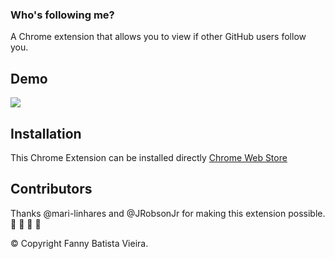 ### Who's following me?  

A Chrome extension that allows you to view if other GitHub users follow you. 

## Demo

![](https://i.imgur.com/vAvUucr.jpg) 

## Installation

This Chrome Extension can be installed directly [Chrome Web Store](https://chrome.google.com/webstore/detail/whosfollowingme/jnjdmaggkbjjbdghcpnlodobipcjaadk)

## Contributors
Thanks @mari-linhares and @JRobsonJr for making this extension possible. :green_heart: :green_heart: :tada: :tada:

 
:copyright: Copyright Fanny Batista Vieira.


